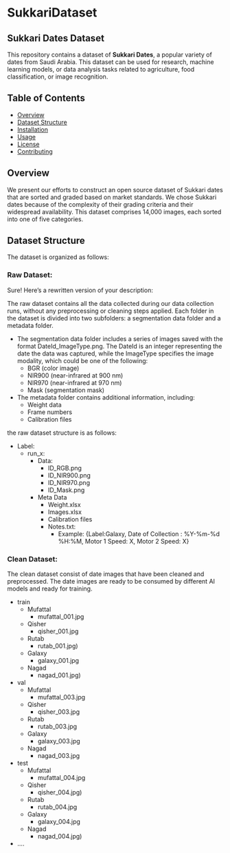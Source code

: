 # SukkariDataset

## Sukkari Dates Dataset

This repository contains a dataset of **Sukkari Dates**, a popular variety of dates from Saudi Arabia. This dataset can be used for research, machine learning models, or data analysis tasks related to agriculture, food classification, or image recognition.

## Table of Contents

- [Overview](#overview)
- [Dataset Structure](#dataset-structure)
- [Installation](#installation)
- [Usage](#usage)
- [License](#license)
- [Contributing](#contributing)

## Overview
We present our efforts to construct an open source dataset of Sukkari dates that are sorted
and graded based on market standards. We chose Sukkari dates because of the complexity of their grading
criteria and their widespread availability. This dataset comprises 14,000 images, each sorted
into one of five categories.

## Dataset Structure

The dataset is organized as follows:

### Raw Dataset:

Sure! Here’s a rewritten version of your description:

The raw dataset contains all the data collected during our data collection runs, without any preprocessing or cleaning steps applied. Each folder in the dataset is divided into two subfolders: a segmentation data folder and a metadata folder.

- The segmentation data folder includes a series of images saved with the format DateId_ImageType.png. The DateId is an integer representing the date the data was captured, while the ImageType specifies the image modality, which could be one of the following:
  - BGR (color image)
  - NIR900 (near-infrared at 900 nm)
  - NIR970 (near-infrared at 970 nm)
  - Mask (segmentation mask)
- The metadata folder contains additional information, including:
  - Weight data
  - Frame numbers
  - Calibration files 

the raw dataset structure is as follows: 
- Label:
  - run_x:
    - Data: 
      - ID_RGB.png 
      - ID_NIR900.png 
      - ID_NIR970.png 
      - ID_Mask.png 
    - Meta Data 
      - Weight.xlsx 
      - Images.xlsx 
      - Calibration files
      - Notes.txt: 
        - Example: {Label:Galaxy, Date of Collection : %Y-%m-%d %H:%M, Motor 1 Speed: X, Motor 2 Speed: X}

### Clean Dataset:
The clean dataset consist of date images that have been cleaned and preprocessed. 
The date images are ready to be consumed by different AI models and ready for training. 
- train
  - Mufattal
    - mufattal_001.jpg 
  - Qisher
    - qisher_001.jpg
  - Rutab
    - rutab_001.jpg)
  - Galaxy
    - galaxy_001.jpg
  - Nagad
    - nagad_001.jpg)
- val
  - Mufattal
    - mufattal_003.jpg
  - Qisher
    - qisher_003.jpg
  - Rutab
    - rutab_003.jpg
  - Galaxy
    - galaxy_003.jpg
  - Nagad
    - nagad_003.jpg
- test
  - Mufattal
    - mufattal_004.jpg
  - Qisher
    - qisher_004.jpg)
  - Rutab
    - rutab_004.jpg
  - Galaxy
    - galaxy_004.jpg
  - Nagad
    - nagad_004.jpg)
- ....
